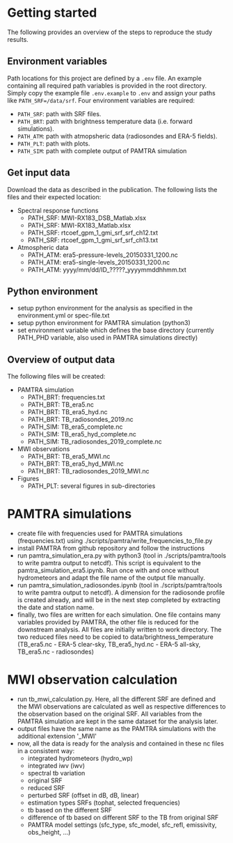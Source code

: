 # Getting started
The following provides an overview of the steps to reproduce the study results. 

## Environment variables
Path locations for this project are defined by a `.env` file. An example
containing all required path variables is provided in the root directory.
Simply copy the example file `.env.example` to `.env` and assign your paths
like `PATH_SRF=/data/srf`. Four environment variables are required:
- `PATH_SRF`: path with SRF files.
- `PATH_BRT`: path with brightness temperature data (i.e. forward simulations).
- `PATH_ATM`: path with atmopsheric data (radiosondes and ERA-5 fields).
- `PATH_PLT`: path with plots.
- `PATH_SIM`: path with complete output of PAMTRA simulation

## Get input data
Download the data as described in the publication. The following lists the files and their expected location:
- Spectral response functions
    - PATH_SRF: MWI-RX183_DSB_Matlab.xlsx
    - PATH_SRF: MWI-RX183_Matlab.xlsx
    - PATH_SRF: rtcoef_gpm_1_gmi_srf_srf_ch12.txt
    - PATH_SRF: rtcoef_gpm_1_gmi_srf_srf_ch13.txt
- Atmospheric data
    - PATH_ATM: era5-pressure-levels_20150331_1200.nc
    - PATH_ATM: era5-single-levels_20150331_1200.nc
    - PATH_ATM: yyyy/mm/dd/ID_?????_yyyymmddhhmm.txt

## Python environment
- setup python environment for the analysis as specified in the environment.yml 
  or spec-file.txt
- setup python environment for PAMTRA simulation (python3)
- set environment variable which defines the base directory (currently PATH_PHD 
  variable, also used in PAMTRA simulations directly)

## Overview of output data
The following files will be created:
- PAMTRA simulation
    - PATH_BRT: frequencies.txt
    - PATH_BRT: TB_era5.nc
    - PATH_BRT: TB_era5_hyd.nc
    - PATH_BRT: TB_radiosondes_2019.nc
    - PATH_SIM: TB_era5_complete.nc
    - PATH_SIM: TB_era5_hyd_complete.nc
    - PATH_SIM: TB_radiosondes_2019_complete.nc
- MWI observations
    - PATH_BRT: TB_era5_MWI.nc
    - PATH_BRT: TB_era5_hyd_MWI.nc
    - PATH_BRT: TB_radiosondes_2019_MWI.nc
- Figures
    - PATH_PLT: several figures in sub-directories

# PAMTRA simulations
- create file with frequencies used for PAMTRA simulations (frequencies.txt) 
  using ./scripts/pamtra/write_frequencies_to_file.py
- install PAMTRA from github repository and follow the instructions
- run pamtra_simulation_era.py with python3 (tool in ./scripts/pamtra/tools to
  write pamtra output to netcdf). This 
  script is equivalent to the pamtra_simulation_era5.ipynb. Run once with and 
  once without hydrometeors and adapt the file name of the output file manually.
- run pamtra_simulation_radiosondes.ipynb (tool in ./scripts/pamtra/tools to
  write pamtra output to netcdf). A dimension for the 
  radiosonde profile is created already, and will be in the next step completed 
  by extracting the date and station name.
- finally, two files are written for each simulation. One file contains many 
  variables provided by PAMTRA, the other file is reduced for the downstream 
  analysis. All files are initially written to work directory. The two reduced 
  files need to be copied to data/brightness_temperature (TB_era5.nc - ERA-5 
  clear-sky, TB_era5_hyd.nc - ERA-5 all-sky, TB_era5.nc - radiosondes)

# MWI observation calculation
- run tb_mwi_calculation.py. Here, all the different SRF are defined and the MWI 
  observations are calculated as well as respective differences to the 
  observation based on the original SRF. All variables from the PAMTRA 
  simulation are kept in the same dataset for the analysis later.
- output files have the same name as the PAMTRA simulations with the additional 
  extension '_MWI'
- now, all the data is ready for the analysis and contained in these nc files in 
  a consistent way:
  - integrated hydrometeors (hydro_wp)
  - integrated iwv (iwv)
  - spectral tb variation
  - original SRF
  - reduced SRF
  - perturbed SRF (offset in dB, dB, linear)
  - estimation types SRFs (tophat, selected frequencies)
  - tb based on the different SRF
  - difference of tb based on different SRF to the TB from original SRF
  - PAMTRA model settings (sfc_type, sfc_model, sfc_refl, emissivity, 
    obs_height, ...)
